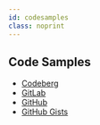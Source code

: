 ```yaml
---
id: codesamples
class: noprint
---
```

## Code Samples

- [Codeberg](https://codeberg.org/danjones000)
- [GitLab](https://gitlab.com/danjones000)
- [GitHub](https://github.com/goodevilgenius)
- [GitHub Gists](https://gist.github.com/goodevilgenius)
